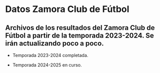 # Datos Zamora Club de Fútbol

## Archivos de los resultados del Zamora Club de Fútbol a partir de la temporada 2023-2024. Se irán actualizando poco a poco.

- Temporada 2023-2024 completada.

- Temporada 2024-2025 en curso.
